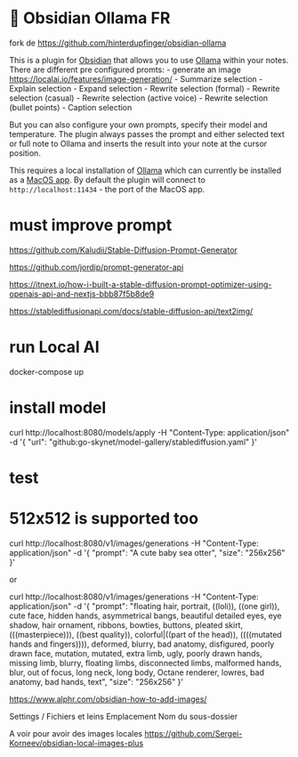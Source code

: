 # 🦙 Obsidian Ollama FR

fork de https://github.com/hinterdupfinger/obsidian-ollama

This is a plugin for [Obsidian](https://obsidian.md) that allows you to use [Ollama](https://ollama.ai) within your notes.
There are different pre configured promts:
    - generate an image https://localai.io/features/image-generation/
    - Summarize selection
    - Explain selection
    - Expand selection
    - Rewrite selection (formal)
    - Rewrite selection (casual)
    - Rewrite selection (active voice)
    - Rewrite selection (bullet points)
    - Caption selection

But you can also configure your own prompts, specify their model and temperature. The plugin always passes the prompt and either selected text or full note to Ollama and inserts the result into your note at the cursor position.

This requires a local installation of [Ollama](https://ollama.ai) which can currently be installed as a [MacOS app](https://github.com/jmorganca/ollama#download). By default the plugin will connect to `http://localhost:11434` - the port of the MacOS app.

# must improve prompt 
https://github.com/Kaludii/Stable-Diffusion-Prompt-Generator

https://github.com/jordip/prompt-generator-api

https://itnext.io/how-i-built-a-stable-diffusion-prompt-optimizer-using-openais-api-and-nextjs-bbb87f5b8de9

https://stablediffusionapi.com/docs/stable-diffusion-api/text2img/


# run Local AI
docker-compose up

# install model

curl http://localhost:8080/models/apply -H "Content-Type: application/json" -d '{
  "url": "github:go-skynet/model-gallery/stablediffusion.yaml"
}'

# test

# 512x512 is supported too
curl http://localhost:8080/v1/images/generations -H "Content-Type: application/json" -d '{
  "prompt": "A cute baby sea otter",
  "size": "256x256"
}'

or 

curl http://localhost:8080/v1/images/generations -H "Content-Type: application/json" -d '{
  "prompt": "floating hair, portrait, ((loli)), ((one girl)), cute face, hidden hands, asymmetrical bangs, beautiful detailed eyes, eye shadow, hair ornament, ribbons, bowties, buttons, pleated skirt, (((masterpiece))), ((best quality)), colorful|((part of the head)), ((((mutated hands and fingers)))), deformed, blurry, bad anatomy, disfigured, poorly drawn face, mutation, mutated, extra limb, ugly, poorly drawn hands, missing limb, blurry, floating limbs, disconnected limbs, malformed hands, blur, out of focus, long neck, long body, Octane renderer, lowres, bad anatomy, bad hands, text",
  "size": "256x256"
}'


https://www.alphr.com/obsidian-how-to-add-images/

Settings / Fichiers et leins Emplacement Nom du sous-dossier


 A voir pour avoir des images locales https://github.com/Sergei-Korneev/obsidian-local-images-plus
